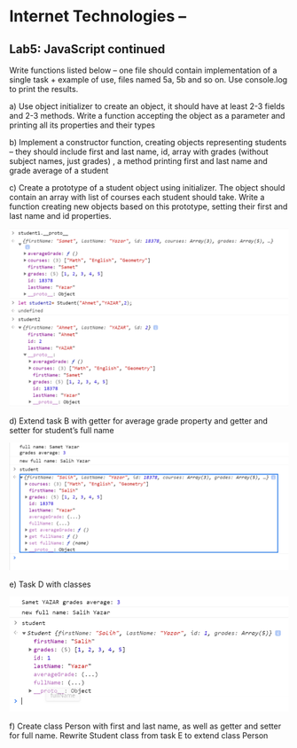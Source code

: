 # Internet Technologies –
## Lab5: JavaScript continued

Write functions listed below – one file should contain implementation of a single task + example of use, files named 5a, 5b and so on. Use console.log to print the results.

a) Use object initializer to create an object, it should have at least 2-3 fields and 2-3 methods. Write a function accepting the object as a parameter and printing all its properties and their types

b) Implement a constructor function, creating objects representing students – they should include first and last name, id, array with grades (without subject names, just grades) , a method printing first and last name and grade average of a student

c) Create a prototype of a student object using initializer. The object should contain an array with list of courses each student should take. Write a function creating new objects based on this prototype, setting their first and last name and id properties.

![Proto](Assets/proto.PNG)

d) Extend task B with getter for average grade property and getter and setter for student’s full name

![Proto](Assets/getterSetter.PNG)

e) Task D with classes

![Proto](Assets/taske.PNG)

f) Create class Person with first and last name, as well as getter and setter for full name. Rewrite Student class from task E to extend class Person
